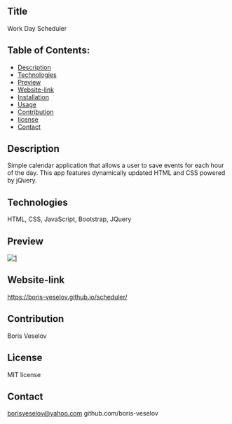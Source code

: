 ## Title 

Work Day Scheduler 

## Table of Contents:
  
* [Description](#description)
* [Technologies](#technologies)
* [Preview](#preview)
* [Website-link](#website-link)
* [Installation](#installation)
* [Usage](#usage)
* [Contribution](#contribution)
* [license](#license)
* [Contact](#contact)

## Description

Simple calendar application that allows a user to save events for each hour of the day. This app features dynamically updated HTML and CSS powered by jQuery.

## Technologies

HTML, CSS, JavaScript, Bootstrap, JQuery 

## Preview

<a href='https://postimg.cc/qhkCTTrW' target='_blank'><img src='https://i.postimg.cc/qhkCTTrW/1.png' border='0' alt='1'/></a>

## Website-link

https://boris-veselov.github.io/scheduler/

## Contribution

Boris Veselov

## License
  
MIT license

## Contact

borisveselov@yahoo.com
github.com/boris-veselov

